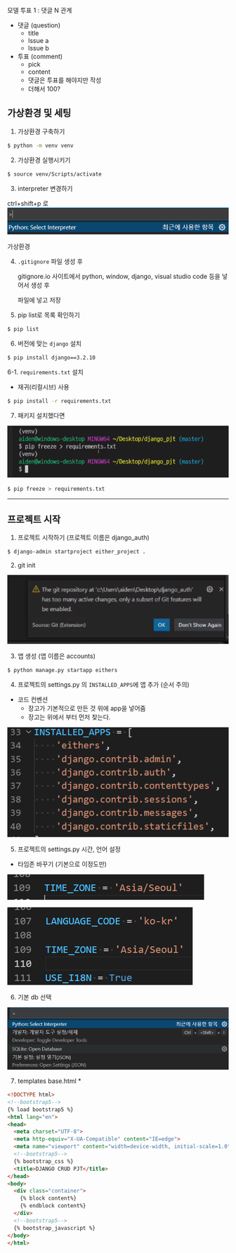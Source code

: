 모델 투표 1 : 댓글 N 관계

* 댓글 (question)
  * title
  * lssue a
  * lssue b
* 투표 (comment)
  * pick
  * content
  * 댓글은 투표를 해야지만 작성
  * 더해서 100?

## 가상환경 및 세팅

1. 가상환경 구축하기

```bash
$ python -m venv venv
```



2. 가상환경 실행시키기

```bash
$ source venv/Scripts/activate 
```

3. interpreter 변경하기

ctrl+shift+p 로 ![image-20220407092513578](0414%20%ED%94%84%EB%A0%89%ED%8B%B0%EC%8A%A4%20%EC%8B%A4%EC%8A%B5.assets/image-20220407092513578.png)

가상환경 



4. `.gitignore` 파일 생성 후 

   gitignore.io 사이트에서 python, window, django, visual studio code 등을 넣어서 생성 후

   파일에 넣고 저장



5. pip list로 목록 확인하기

```bash
$ pip list
```



6. 버전에 맞는 `django` 설치

```bash
$ pip install django==3.2.10
```

6-1. `requirements.txt` 설치

* 재귀(리컬시브) 사용

``` bash
$ pip install -r requirements.txt
```



7. 패키지 설치했다면

![image-20220407100047982](0414%20%ED%94%84%EB%A0%89%ED%8B%B0%EC%8A%A4%20%EC%8B%A4%EC%8A%B5.assets/image-20220407100047982.png)

``` bash
$ pip freeze > requirements.txt
```

---

## 프로젝트 시작

1. 프로젝트 시작하기 (프로젝트 이름은 django_auth)

```bash
$ django-admin startproject either_project .
```



2. git init 

![image-20220412091252917](0414%20%ED%94%84%EB%A0%89%ED%8B%B0%EC%8A%A4%20%EC%8B%A4%EC%8A%B5.assets/image-20220412091252917.png)

3. 앱 생성 (앱 이름은 accounts)

```bash
$ python manage.py startapp eithers
```

4. 프로젝트의 settings.py 의 `INSTALLED_APPS`에 앱 추가 (순서 주의)

* 코드 컨벤션 
  * 장고가 기본적으로 만든 것 위에 app을 넣어줌
  * 장고는 위에서 부터 먼저 찾는다.

![image-20220414152050333](0414%20%ED%94%84%EB%A0%89%ED%8B%B0%EC%8A%A4%20%EC%8B%A4%EC%8A%B5.assets/image-20220414152050333.png)



5. 프로젝트의 settings.py 시간, 언어 설정

* 타임존 바꾸기 (기본으로 이정도만)

![image-20220407094042341](0414%20%ED%94%84%EB%A0%89%ED%8B%B0%EC%8A%A4%20%EC%8B%A4%EC%8A%B5.assets/image-20220407094042341.png)



![image-20220407093703923](0414%20%ED%94%84%EB%A0%89%ED%8B%B0%EC%8A%A4%20%EC%8B%A4%EC%8A%B5.assets/image-20220407093703923.png)



6. 기본 db 선택

![image-20220412091744688](0414%20%ED%94%84%EB%A0%89%ED%8B%B0%EC%8A%A4%20%EC%8B%A4%EC%8A%B5.assets/image-20220412091744688.png)





7. templates base.html
   * 

``` html
<!DOCTYPE html>
<!--bootstrap5-->
{% load bootstrap5 %}
<html lang="en">
<head>
  <meta charset="UTF-8">
  <meta http-equiv="X-UA-Compatible" content="IE=edge">
  <meta name="viewport" content="width=device-width, initial-scale=1.0">
  <!--bootstrap5-->
  {% bootstrap_css %}
  <title>DJANGO CRUD PJT</title>
</head>
<body>
  <div class="container">
    {% block content%}
    {% endblock content%}
  </div>
  <!--bootstrap5-->
  {% bootstrap_javascript %}
</body>
</html>
```





